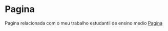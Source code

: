 # Pagina
 Pagina relacionada com o meu trabalho estudantil de ensino medio
 <a href="/HTML/index.html">Pagina</a>
